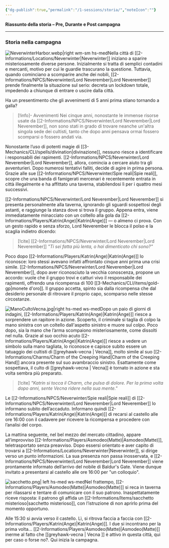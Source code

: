 ```yaml
---
{"dg-publish":true,"permalink":"/1-sessions/storia/","noteIcon":""}
---
```




**Riassunto della storia – Pre, Durante e Post campagna**

---

### **Storia nella campagna**

![NeverwinterHarbor.webp|right wm-sm hs-med](/img/user/Assets/NeverwinterHarbor.webp)Nella città di [[2-Informations/Locations/Neverwinter\|Neverwinter]] iniziano a sparire misteriosamente diverse persone. Inizialmente si tratta di semplici contadini e mercanti, motivo per cui le guardie trascurano la questione. Tuttavia, quando cominciano a scomparire anche dei nobili, [[2-Informations/NPCS/Neverwinter/Lord Neverember\|Lord Neverember]] prende finalmente la situazione sul serio: decreta un lockdown totale, impedendo a chiunque di entrare o uscire dalla città.

Ha un presentimento che gli avvenimenti di 5 anni prima stiano tornando a galla?

> [!info]- Avvenimenti
> Nei cinque anni, nonostante le immense risorse usate da [[2-Informations/NPCS/Neverwinter/Lord Neverember\|Lord Neverember]], non sono stati in grado di trovare neanche un'altra singola sede dei cultisti, tanto che dopo anni pensava ormai fossero scomparsi o fossero andati via.

Nonostante l’uso di potenti magie di [[3-Mechanics/CLI/spells/divination\|divinazione]], nessuno riesce a identificare i responsabili dei rapimenti. [[2-Informations/NPCS/Neverwinter/Lord Neverember\|Lord Neverember]], allora, comincia a cercare aiuto tra gli avventurieri. Dopo numerosi tentativi falliti, decide di agire in prima persona. Grazie alle sue [[2-Informations/NPCS/Neverwinter/Spie reali\|Spie reali]], scopre che una banda di famigerati mercenari è recentemente entrata in città illegalmente e ha affittato una taverna, stabilendosi lì per i quattro mesi successivi.

[[2-Informations/NPCS/Neverwinter/Lord Neverember\|Lord Neverember]] si presenta personalmente alla taverna, ignorando gli sguardi sospettosi degli astanti, e raggiunge la stanza dove si trova il gruppo. Appena entra, viene immediatamente minacciato con un coltello alla gola da [[2-Informations/Players/Katrin(Ange)\|Katrin(Ange)]] — o almeno ci prova. Con un gesto rapido e senza sforzo, Lord Neverember le blocca il polso e la scaglia indietro dicendo:

> [!cite] [[2-Informations/NPCS/Neverwinter/Lord Neverember\|Lord Neverember]]
> _"Ti sei fatta più lenta, o hai dimenticato chi sono?"_
 
Poco dopo [[2-Informations/Players/Katrin(Ange)\|Katrin(Ange)]] lo riconosce: loro stessi avevano infatti affrontato cinque anni prima una crisi simile. [[2-Informations/NPCS/Neverwinter/Lord Neverember\|Lord Neverember]], dopo aver riconosciuto la vecchia conoscenza, propone un accordo: vuole che il gruppo trovi e catturi vivo il responsabile dei rapimenti, offrendo una ricompensa di 100 [[3-Mechanics/CLI/items/gold-gp\|monete d'oro]]. Il gruppo accetta, spinto sia dalla ricompensa che dal desiderio personale di ritrovare il proprio capo, scomparso nelle stesse circostanze.

![ManoCultoVecna.jpg|right hs-med ws-med](/img/user/Assets/ManoCultoVecna.jpg)Dopo un paio di giorni di indagini, [[2-Informations/Players/Katrin(Ange)\|Katrin(Ange)]] riesce a sorprendere un rapitore in azione. Scoperto, il criminale si taglia di colpo la mano sinistra con un coltello dall'aspetto sinistro e muore sul colpo. Poco dopo, sia la mano che l’arma scompaiono misteriosamente, come dissolti nel nulla. Grazie al suo occhio acuto [[2-Informations/Players/Katrin(Ange)\|Katrin(Ange)]] riesce a vedere un simbolo sulla mano tagliata, lo riconosce e capisce subito essere un tatuaggio dei cultisti di [[greyhawk-vecna \| Vecna]], molto simile al suo [[2-Informations/Charms/Charm of the Creeping Hand\|Charm of the Creeping Hand]] ancora presente sul suo avambraccio sinistro.
Esattamente come sospettava, il culto di [[greyhawk-vecna \| Vecna]] è tornato in azione e sta volta sembra più preparato.

> [!cite] 
> _"Katrin si tocca il Charm, che pulsa di dolore. Per la prima volta dopo anni, sente Vecna ridere nella sua mente."_

Le [[2-Informations/NPCS/Neverwinter/Spie reali\|Spie reali]] di [[2-Informations/NPCS/Neverwinter/Lord Neverember\|Lord Neverember]] lo informano subito dell’accaduto. Informano quindi [[2-Informations/Players/Katrin(Ange)\|Katrin(Ange)]] di recarsi al castello alle ore 16:00 con il cadavere per ricevere la ricompensa e procedere con l’analisi del corpo.

La mattina seguente, nel bel mezzo del mercato cittadino, appare all’improvviso [[2-Informations/Players/Asmodeo(Matte)\|Asmodeo(Matte)]], teletrasportato senza preavviso. Dopo essersi orientato e aver capito di trovarsi a [[2-Informations/Locations/Neverwinter\|Neverwinter]], si dirige verso un punto informazioni. La sua presenza non passa inosservata, e [[2-Informations/NPCS/Neverwinter/Lord Neverember\|Lord Neverember]] viene prontamente informato dell’arrivo del nobile di Baldur's Gate. Viene dunque invitato a presentarsi al castello alle ore 16:00 per "un colloquio".

![sacchetto.png| left hs-med ws-med](/img/user/Assets/sacchetto.png)Nel frattempo, [[2-Informations/Players/Asmodeo(Matte)\|Asmodeo(Matte)]] si reca in taverna per rilassarsi e tentare di comunicare con il suo patrono. Inaspettatamente riceve risposta: il patrono gli affida un [[2-Informations/Items/sacchetto misterioso\|sacchetto misterioso]], con l’istruzione di non aprirlo prima del momento opportuno.

Alle 15:30 si avvia verso il castello. Lì, si ritrova faccia a faccia con [[2-Informations/Players/Katrin(Ange)\|Katrin(Ange)]]. I due si incontrano per la prima volta… [[2-Informations/Players/Asmodeo(Matte)\|Asmodeo(Matte)]] inerme al fatto che [[greyhawk-vecna \| Vecna ]] è attivo in questa città, qui per caso o forse no?.
Qui inizia la campagna.